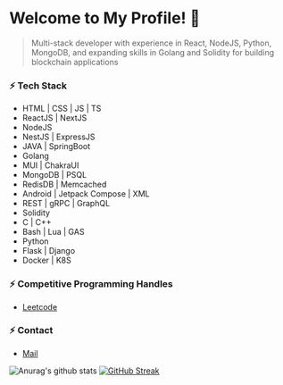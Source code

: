 # Welcome to My Profile! 👋 

> Multi-stack developer with experience in React, NodeJS, Python, MongoDB, and expanding skills in Golang and Solidity for building blockchain applications
> 
### ⚡ Tech Stack

- HTML | CSS | JS | TS
- ReactJS | NextJS
- NodeJS
- NestJS | ExpressJS
- JAVA | SpringBoot
- Golang 
- MUI | ChakraUI
- MongoDB | PSQL
- RedisDB | Memcached
- Android | Jetpack Compose | XML
- REST | gRPC | GraphQL
- Solidity
- C | C++
- Bash | Lua | GAS
- Python
- Flask | Django
- Docker | K8S 

 ### ⚡ Competitive Programming Handles
 
 - [Leetcode](https://leetcode.com/theanuragshukla "Leetcode")

### ⚡ Contact

- [Mail](mailto:www.anuragshukla@gmail.com "Mail")


![Anurag's github stats](https://github-stats-alpha.vercel.app/api?username=theanuragshukla&cc=000&tc=fff&ic=fff&bc=000)  [![GitHub Streak](https://streak-stats.demolab.com?user=theanuragshukla&theme=highcontrast&hide_border=true)](https://git.io/streak-stats)

